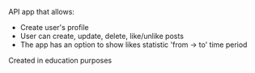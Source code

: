 API app that allows:
  - Create user's profile
  - User can create, update, delete, like/unlike posts
  - The app has an option to show likes statistic 'from -> to' time period

Created in education purposes
